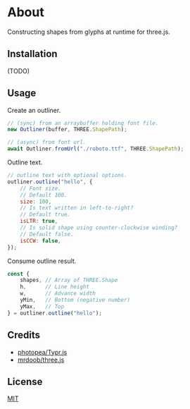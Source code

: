 # About

Constructing shapes from glyphs at runtime for three.js.

## Installation
(TODO)

## Usage

Create an outliner.

```js
// (sync) from an arraybuffer holding font file.
new Outliner(buffer, THREE.ShapePath);

// (async) from font url.
await Outliner.fromUrl("./roboto.ttf", THREE.ShapePath);
```

Outline text.

```js
// outline text with optional options.
outliner.outline("hello", {
    // Font size. 
    // Default 100.
    size: 100,
    // Is text written in left-to-right? 
    // Default true.
    isLTR: true,
    // Is solid shape using counter-clockwise winding? 
    // Default false.  
    isCCW: false, 
});
```

Consume outline result.

```js
const {
    shapes, // Array of THREE.Shape 
    h,      // Line height
    w,      // Advance width
    yMin,   // Bottom (negative number)
    yMax,   // Top
} = outliner.outline("hello");
```


## Credits

- [photopea/Typr.js](https://github.com/photopea/Typr.js)
- [mrdoob/three.js](https://github.com/mrdoob/three.js)

## License

[MIT](LICENSE)